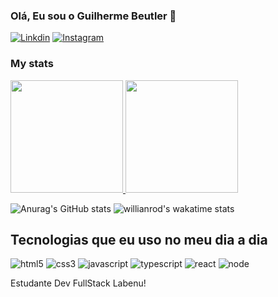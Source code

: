 ### Olá, Eu sou o Guilherme Beutler 🚀

[![Linkdin](https://img.shields.io/badge/LinkedIn-0077B5?style=for-the-badge&logo=linkedin&logoColor=white)](https://www.linkedin.com/in/guilherme-beutler-6b4159122/)
[![Instagram](https://img.shields.io/badge/Instagram-E4405F?style=for-the-badge&logo=instagram&logoColor=white)](https://www.instagram.com/guibeutlerr)

### My stats

<div>
  <a href="https://github.com/nesantana">
    <img height="180em" src="https://github-readme-stats.vercel.app/api/top-langs/?username=guibeutler&layout=compact&langs_count=7&theme=dark"/>
    <img height="180em" src="https://github-readme-stats.vercel.app/api?username=guibeutler&show_icons=true&theme=dark&include_all_commits=true&count_private=true"/>
  </a>
</div>

![Anurag's GitHub stats](https://github-readme-stats.vercel.app/api?username=guibeutler&show_icons=true&theme=dark)
![willianrod's wakatime stats](https://github-readme-stats.vercel.app/api/wakatime?username=guibeutler&show_icons=true&theme=dark)

## Tecnologias que eu uso no meu dia a dia

![html5](https://img.shields.io/badge/HTML5-E34F26?style=for-the-badge&logo=html5&logoColor=white)
![css3](https://img.shields.io/badge/CSS3-1572B6?style=for-the-badge&logo=css3&logoColor=white)
![javascript](https://img.shields.io/badge/JavaScript-F7DF1E?style=for-the-badge&logo=javascript&logoColor=black)
![typescript](https://img.shields.io/badge/TypeScript-007ACC?style=for-the-badge&logo=typescript&logoColor=white)
![react](https://img.shields.io/badge/React-20232A?style=for-the-badge&logo=react&logoColor=61DAFB)
![node](https://img.shields.io/badge/Node.js-43853D?style=for-the-badge&logo=node.js&logoColor=white)


Estudante Dev FullStack Labenu!
